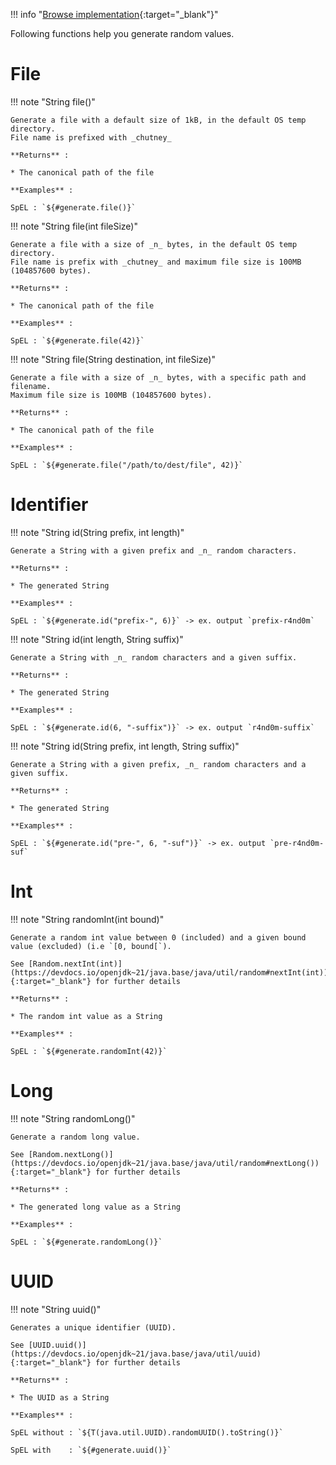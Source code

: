 <!--
  ~ SPDX-FileCopyrightText: 2017-2024 Enedis
  ~
  ~ SPDX-License-Identifier: Apache-2.0
  ~
-->

!!! info "[Browse implementation](https://github.com/Enedis-OSS/chutney/blob/main/chutney/action-impl/src/main/java/com/chutneytesting/action/function/Generate.java){:target="_blank"}"

Following functions help you generate random values.

# File

!!! note "String file()"

    Generate a file with a default size of 1kB, in the default OS temp directory.
    File name is prefixed with _chutney_

    **Returns** :

    * The canonical path of the file

    **Examples** :

    SpEL : `${#generate.file()}`

!!! note "String file(int fileSize)"

    Generate a file with a size of _n_ bytes, in the default OS temp directory.
    File name is prefix with _chutney_ and maximum file size is 100MB (104857600 bytes).

    **Returns** :

    * The canonical path of the file

    **Examples** :

    SpEL : `${#generate.file(42)}`

!!! note "String file(String destination, int fileSize)"

    Generate a file with a size of _n_ bytes, with a specific path and filename.
    Maximum file size is 100MB (104857600 bytes).

    **Returns** :

    * The canonical path of the file

    **Examples** :

    SpEL : `${#generate.file("/path/to/dest/file", 42)}`

# Identifier

!!! note "String id(String prefix, int length)"

    Generate a String with a given prefix and _n_ random characters.

    **Returns** :

    * The generated String

    **Examples** :

    SpEL : `${#generate.id("prefix-", 6)}` -> ex. output `prefix-r4nd0m`

!!! note "String id(int length, String suffix)"

    Generate a String with _n_ random characters and a given suffix.

    **Returns** :

    * The generated String

    **Examples** :

    SpEL : `${#generate.id(6, "-suffix")}` -> ex. output `r4nd0m-suffix`

!!! note "String id(String prefix, int length, String suffix)"

    Generate a String with a given prefix, _n_ random characters and a given suffix.

    **Returns** :

    * The generated String

    **Examples** :

    SpEL : `${#generate.id("pre-", 6, "-suf")}` -> ex. output `pre-r4nd0m-suf`

# Int

!!! note "String randomInt(int bound)"

    Generate a random int value between 0 (included) and a given bound value (excluded) (i.e `[0, bound[`).

    See [Random.nextInt(int)](https://devdocs.io/openjdk~21/java.base/java/util/random#nextInt(int)){:target="_blank"} for further details

    **Returns** : 

    * The random int value as a String

    **Examples** :

    SpEL : `${#generate.randomInt(42)}`

# Long

!!! note "String randomLong()"

    Generate a random long value.

    See [Random.nextLong()](https://devdocs.io/openjdk~21/java.base/java/util/random#nextLong()){:target="_blank"} for further details

    **Returns** :

    * The generated long value as a String

    **Examples** :

    SpEL : `${#generate.randomLong()}`

# UUID

!!! note "String uuid()"

    Generates a unique identifier (UUID). 

    See [UUID.uuid()](https://devdocs.io/openjdk~21/java.base/java/util/uuid){:target="_blank"} for further details

    **Returns** :

    * The UUID as a String

    **Examples** :

    SpEL without : `${T(java.util.UUID).randomUUID().toString()}`

    SpEL with    : `${#generate.uuid()}`

